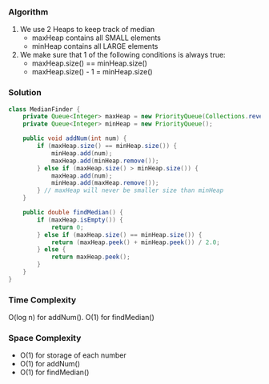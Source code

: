 ### Algorithm

1. We use 2 Heaps to keep track of median
    - maxHeap contains all SMALL elements
    - minHeap contains all LARGE elements
1. We make sure that 1 of the following conditions is always true:
    - maxHeap.size() == minHeap.size()
    - maxHeap.size() - 1 = minHeap.size()

### Solution

```java
class MedianFinder {
    private Queue<Integer> maxHeap = new PriorityQueue(Collections.reverseOrder());
    private Queue<Integer> minHeap = new PriorityQueue();

    public void addNum(int num) {
        if (maxHeap.size() == minHeap.size()) {
            minHeap.add(num);
            maxHeap.add(minHeap.remove());
        } else if (maxHeap.size() > minHeap.size()) {
            maxHeap.add(num);
            minHeap.add(maxHeap.remove());
        } // maxHeap will never be smaller size than minHeap
    }

    public double findMedian() {
        if (maxHeap.isEmpty()) {
            return 0;
        } else if (maxHeap.size() == minHeap.size()) {
            return (maxHeap.peek() + minHeap.peek()) / 2.0;
        } else {
            return maxHeap.peek();
        }
    }
}
```

### Time Complexity

O(log n) for addNum(). O(1) for findMedian()

### Space Complexity

- O(1) for storage of each number
- O(1) for addNum()
- O(1) for findMedian()
